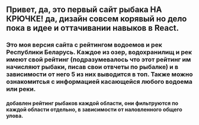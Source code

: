 ##  Привет, да, это первый сайт рыбака НА КРЮЧКЕ! да, дизайн совсем корявый но дело пока в идее и оттачивании навыков в React.
###  Это моя версия сайта с рейтингом водоемов и рек Республики Беларусь. Каждое из озер, водохранилищ и рек имеют свой рейтинг (подразумевалось что этот рейтинг им начисляют рыбаки, писав свои отвчеты по рыбалке) и в зависимости от него 5 из них выводится в топ. Также можно ознакомитсья с информацией касающейся любого водоема или реки.
#### добавлен рейтинг рыбаков каждой области, они фильтруются по каждой области отдельно, в зависимости от наловленного общего улова.

